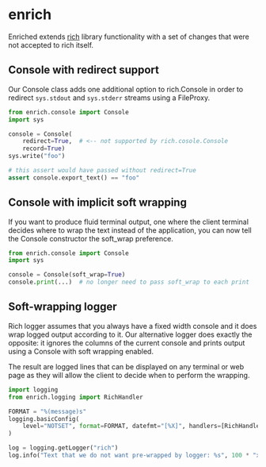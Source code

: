 # enrich

Enriched extends [rich](https://pypi.org/project/rich/) library functionality
with a set of changes that were not accepted to rich itself.

## Console with redirect support

Our Console class adds one additional option to rich.Console in order to
redirect `sys.stdout` and `sys.stderr` streams using a FileProxy.

```python
from enrich.console import Console
import sys

console = Console(
    redirect=True,  # <-- not supported by rich.cosole.Console
    record=True)
sys.write("foo")

# this assert would have passed without redirect=True
assert console.export_text() == "foo"
```

## Console with implicit soft wrapping

If you want to produce fluid terminal output, one where the client terminal
decides where to wrap the text instead of the application, you can now
tell the Console constructor the soft_wrap preference.

```python
from enrich.console import Console
import sys

console = Console(soft_wrap=True)
console.print(...)  # no longer need to pass soft_wrap to each print
```

## Soft-wrapping logger

Rich logger assumes that you always have a fixed width console and it does
wrap logged output according to it. Our alternative logger does exactly the
opposite: it ignores the columns of the current console and prints output
using a Console with soft wrapping enabled.

The result are logged lines that can be displayed on any terminal or web
page as they will allow the client to decide when to perform the wrapping.

```python
import logging
from enrich.logging import RichHandler

FORMAT = "%(message)s"
logging.basicConfig(
    level="NOTSET", format=FORMAT, datefmt="[%X]", handlers=[RichHandler()]
)

log = logging.getLogger("rich")
log.info("Text that we do not want pre-wrapped by logger: %s", 100 * "x")
```

